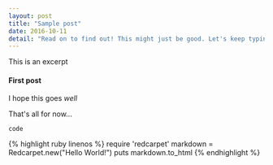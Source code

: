 ```yaml
---
layout: post
title: "Sample post"
date: 2016-10-11
detail: "Read on to find out! This might just be good. Let's keep typing! Let's hope this works out as expected... We shall see"
---
```


This is an excerpt<!--exp-->

#### First post
I hope this goes *well*



That's all for now...

`code`

{% highlight ruby linenos %}
require 'redcarpet'
markdown = Redcarpet.new("Hello World!")
puts markdown.to_html
{% endhighlight %}